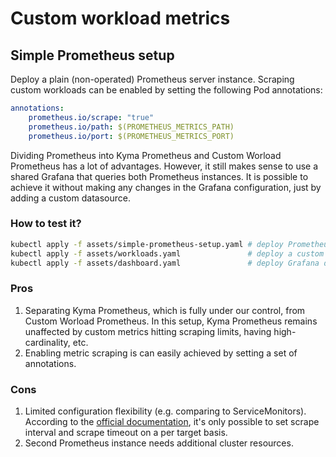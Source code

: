 # Custom workload metrics

## Simple Prometheus setup

Deploy a plain (non-operated) Prometheus server instance. Scraping custom workloads can be enabled by setting the following Pod annotations: 
```yaml
annotations:
    prometheus.io/scrape: "true"
    prometheus.io/path: $(PROMETHEUS_METRICS_PATH)
    prometheus.io/port: $(PROMETHEUS_METRICS_PORT)
```

Dividing Prometheus into Kyma Prometheus and Custom Worload Prometheus has a lot of advantages.
However, it still makes sense to use a shared Grafana that queries both Prometheus instances. It is possible to achieve it without making any changes in the Grafana configuration, just by adding a custom datasource.

### How to test it?

```bash
kubectl apply -f assets/simple-prometheus-setup.yaml # deploy Prometheus server and make it a Kyma Grafana datasource
kubectl apply -f assets/workloads.yaml               # deploy a custom worload that exposes metrics
kubectl apply -f assets/dashboard.yaml               # deploy Grafana dashboard
```

### Pros

1. Separating Kyma Prometheus, which is fully under our control, from Custom Worload Prometheus. In this setup, Kyma Prometheus remains unaffected by custom metrics hitting scraping limits, having high-cardinality, etc.
2. Enabling metric scraping is can easily achieved by setting a set of annotations.

### Cons

1. Limited configuration flexibility (e.g. comparing to ServiceMonitors). According to the [official documentation](https://prometheus.io/docs/prometheus/latest/configuration/configuration/#relabel_config), it's only possible to set scrape interval and scrape timeout on a per target basis.
2. Second Prometheus instance needs additional cluster resources.
